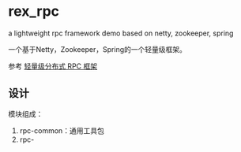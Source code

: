 # rex_rpc
a lightweight rpc framework demo based on netty, zookeeper, spring

一个基于Netty，Zookeeper，Spring的一个轻量级框架。

参考 [轻量级分布式 RPC 框架](https://my.oschina.net/huangyong/blog/361751?p=13#h1_2)

## 设计

模块组成：
1. rpc-common：通用工具包
2. rpc-
